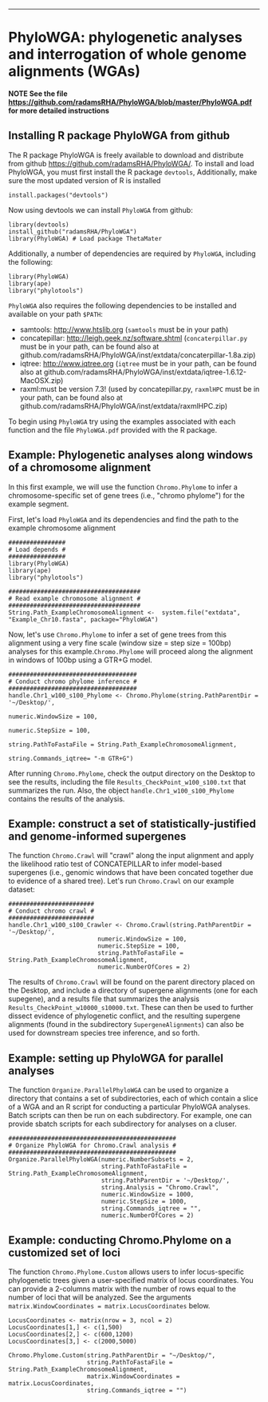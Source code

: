 ---
# PhyloWGA: phylogenetic analyses and interrogation of whole genome alignments (WGAs)
**NOTE See the file https://github.com/radamsRHA/PhyloWGA/blob/master/PhyloWGA.pdf for more detailed instructions**

## Installing R package PhyloWGA from github
The R package PhyloWGA is freely available to download and distribute from github <https://github.com/radamsRHA/PhyloWGA/>. To install and load PhyloWGA, you must first install the R package `devtools`, Additionally, make sure the most updated version of R is installed 

```
install.packages("devtools")
```
Now using devtools we can install `PhyloWGA` from github:

```
library(devtools)
install_github("radamsRHA/PhyloWGA")
library(PhyloWGA) # Load package ThetaMater
```

Additionally, a number of dependencies are required by `PhyloWGA`, including the following:
```
library(PhyloWGA)
library(ape)
library("phylotools")
```

`PhyloWGA` also requires the following dependencies to be installed and available on your path `$PATH`:

* samtools: http://www.htslib.org (`samtools` must be in your path)
* concatepillar: http://leigh.geek.nz/software.shtml (`concaterpillar.py` must be in your path, can be found also at github.com/radamsRHA/PhyloWGA/inst/extdata/concaterpillar-1.8a.zip)
* iqtree: http://www.iqtree.org (`iqtree` must be in your path, can be found also at github.com/radamsRHA/PhyloWGA/inst/extdata/iqtree-1.6.12-MacOSX.zip)
* raxml:must be version 7.3! (used by concatepillar.py, `raxmlHPC` must be in your path, can be found also at github.com/radamsRHA/PhyloWGA/inst/extdata/raxmlHPC.zip)

To begin using `PhyloWGA` try using the examples associated with each function and the file `PhyloWGA.pdf` provided with the R package. 

## Example: Phylogenetic analyses along windows of a chromosome alignment 

In this first example, we will use the function `Chromo.Phylome` to infer a chromosome-specific set of gene trees (i.e., "chromo phylome") for the example segment. 

First, let's load `PhyloWGA` and its dependencies and find the path to the example chromosome alignment 


```
################
# Load depends #
################
library(PhyloWGA)
library(ape)
library("phylotools")

#####################################
# Read example chromosome alignment #
#####################################
String.Path_ExampleChromosomeAlignment <-  system.file("extdata", "Example_Chr10.fasta", package="PhyloWGA")
```

Now, let's use `Chromo.Phylome` to infer a set of gene trees from this alignment using a very fine scale (window size = step size = 100bp) analyses for this example.`Chromo.Phylome` will proceed along the alignment in windows of 100bp using a GTR+G model. 

```
####################################
# Conduct chromo phylome inference #
####################################
handle.Chr1_w100_s100_Phylome <- Chromo.Phylome(string.PathParentDir = '~/Desktop/', 
                                                          numeric.WindowSize = 100, 
                                                          numeric.StepSize = 100, 
                                                          string.PathToFastaFile = String.Path_ExampleChromosomeAlignment, 
                                                          string.Commands_iqtree= "-m GTR+G")
```

After running `Chromo.Phylome`, check the output directory on the Desktop to see the results, including the file `Results_CheckPoint_w100_s100.txt` that summarizes the run. Also, the object `handle.Chr1_w100_s100_Phylome` contains the results of the analysis. 



## Example: construct a set of statistically-justified and genome-informed supergenes 

The function `Chromo.Crawl` will "crawl" along the input alignment and apply the likelihood ratio test of CONCATEPILLAR to infer model-based supergenes (i.e., genomic windows that have been concated together due to evidence of a shared tree). Let's run `Chromo.Crawl` on our example dataset:

```
########################
# Conduct chromo crawl #
########################
handle.Chr1_w100_s100_Crawler <- Chromo.Crawl(string.PathParentDir = '~/Desktop/', 
                         numeric.WindowSize = 100, 
                         numeric.StepSize = 100, 
                         string.PathToFastaFile = String.Path_ExampleChromosomeAlignment, 
                         numeric.NumberOfCores = 2)
```

The results of `Chromo.Crawl` will be found on the parent directory placed on the Desktop, and include a directory of supergene alignments (one for each supegene), and a results file that summarizes the analysis `Results_CheckPoint_w10000_s10000.txt`. These can then be used to further dissect evidence of phylogenetic conflict, and the resulting supergene alignments (found in the subdirectory `SupergeneAlignments`) can also be used for downstream species tree inference, and so forth. 


## Example: setting up PhyloWGA for parallel analyses

The function `Organize.ParallelPhyloWGA` can be used to organize a directory that contains a set of subdirectories, each of which contain a slice of a WGA and an R script for conducting a particular PhyloWGA analyses. Batch scripts can then be run on each subdirectory. For example, one can provide sbatch scripts for each subdirectory for analyses on a cluser. 

```
###############################################
# Organize PhyloWGA for Chromo.Crawl analysis #
###############################################
Organize.ParallelPhyloWGA(numeric.NumberSubsets = 2, 
                          string.PathToFastaFile = String.Path_ExampleChromosomeAlignment, 
                          string.PathParentDir = '~/Desktop/', 
                          string.Analysis = "Chromo.Crawl", 
                          numeric.WindowSize = 1000,
                          numeric.StepSize = 1000, 
                          string.Commands_iqtree = "", 
                          numeric.NumberOfCores = 2)

```

## Example: conducting Chromo.Phylome on a customized set of loci

The function `Chromo.Phylome.Custom` allows users to infer locus-specific phylogenetic trees given a user-specified matrix of locus coordinates. You can provide a 2-columns matrix with the number of rows equal to the number of loci that will be analyzed. See the arguments `matrix.WindowCoordinates = matrix.LocusCoordinates` below. 

```
LocusCoordinates <- matrix(nrow = 3, ncol = 2)
LocusCoordinates[1,] <- c(1,500)
LocusCoordinates[2,] <- c(600,1200)
LocusCoordinates[3,] <- c(2000,5000)

Chromo.Phylome.Custom(string.PathParentDir = "~/Desktop/", 
                      string.PathToFastaFile = String.Path_ExampleChromosomeAlignment, 
                      matrix.WindowCoordinates = matrix.LocusCoordinates,
                      string.Commands_iqtree = "")
```



